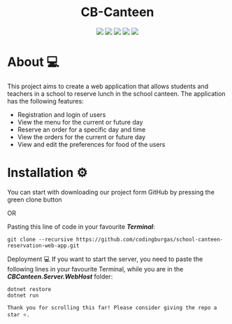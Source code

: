 <div align = "center"> <h1 align="center">CB-Canteen</h1></div>

<div align = "center"> 
  <img src = "https://img.shields.io/github/languages/count/codingburgas/2223-otj-11-project-repo-csharp-SSIvanov19?style=for-the-badge"> 
  <img src = "https://img.shields.io/github/contributors/codingburgas/2223-otj-11-project-repo-csharp-SSIvanov19?style=for-the-badge"> 
  <img src = "https://img.shields.io/github/repo-size/codingburgas/2223-otj-11-project-repo-csharp-SSIvanov19?style=for-the-badge"> 
  <img src = "https://img.shields.io/github/last-commit/codingburgas/2223-otj-11-project-repo-csharp-SSIvanov19?style=for-the-badge">
  <img src = "https://img.shields.io/github/languages/top/codingburgas/2223-otj-11-project-repo-csharp-SSIvanov19?style=for-the-badge"> 
</div>


# About 💻 
This project aims to create a web application that allows students and teachers in a school to reserve lunch in the school canteen. The application has the following features:

 - Registration and login of users
 - View the menu for the current or future day
 - Reserve an order for a specific day and time
 - View the orders for the current or future day
 - View and edit the preferences for food of the users

# Installation ⚙ 
You can start with downloading our project form GitHub by pressing the green clone button

OR

Pasting this line of code in your favourite ***Terminal***:

```
git clone --recursive https://github.com/codingburgas/school-canteen-reservation-web-app.git
```
  
Deployment 💻
If you want to start the server, you need to paste the following lines in your favourite Terminal, while you are in the ***CBCanteen.Server.WebHost*** folder:
```
dotnet restore
dotnet run
```
```
Thank you for scrolling this far! Please consider giving the repo a star ⭐.
```
